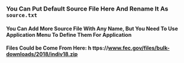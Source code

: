 ### You Can Put Default Source File Here And Rename It As `source.txt`

#### You Can Add More Source File With Any Name, But You Need To Use Application Menu To Define Them For Application

#### Files Could be Come From Here:  h​ ttps://www.fec.gov/files/bulk-downloads/2018/indiv18.zip